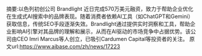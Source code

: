 摘要:以色列初创公司 Brandlight 近日完成570万美元融资，致力于帮助企业优化在生成式AI搜索中的品牌表现。随着消费者依赖AI工具（如ChatGPT和Gemini）获取信息，传统SEO手段逐渐失效。Brandlight通过提供实时洞察和工具，帮助企业影响AI引擎对其品牌的理解和展示，从而在AI驱动的市场竞争中占据优势。该公司由CEO Imri Marcus等人创立，已吸引Cardumen Capital等投资者的关注。
原文url:https://www.aibase.com/zh/news/17223